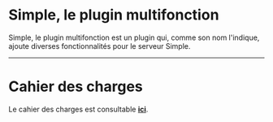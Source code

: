 # Simple, le plugin multifonction

Simple, le plugin multifonction est un plugin qui, comme son nom l'indique, ajoute diverses fonctionnalités pour le serveur Simple.

----------

# Cahier des charges

Le cahier des charges est consultable [__ici__](https://github.com/zetiti10/Multifonction/blob/master/cahier_charges.pdf).